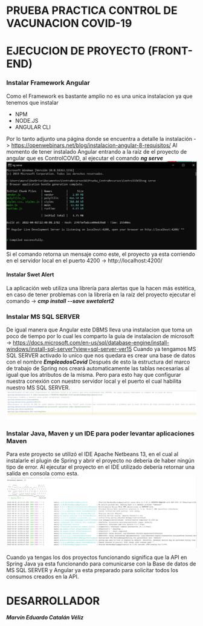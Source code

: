 
PRUEBA PRACTICA CONTROL DE VACUNACION COVID-19
=================
# EJECUCION DE PROYECTO (FRONT-END)
### Instalar Framework Angular
Como el Framework es bastante amplio no es una unica instalacion ya que tenemos que instalar 
- NPM
- NODE.JS
- ANGULAR CLI


Por lo tanto adjunto una página donde se encuentra a detalle la instalación -> https://openwebinars.net/blog/instalacion-angular-8-requisitos/
Al momento de tener instalado Angular entrando a la raíz de el proyecto de angular que es ControlCOVID, al ejecutar el comando ***ng serve***
![Image text](https://github.com/MarvEdCV/Prueba_CentraRecursos/blob/main/Img/successNG.jpg)
Si el comando retorna un mensaje como este, el proyecto ya esta corriendo en el servidor local en el puerto 4200 -> http://localhost:4200/
#### Instalar Swet Alert
La aplicación web utiliza una librería para alertas que la hacen más estética, en caso de tener problemas con la librería en la raíz del proyecto ejecutar el comando -> ***cmp install*** ***--save*** ***swetalert2***

### Instalar MS SQL SERVER
De igual manera que Angular este DBMS lleva una instalacion que toma un poco de tiempo por lo cual les comparto la guia de instalacion de microsoft -> https://docs.microsoft.com/en-us/sql/database-engine/install-windows/install-sql-server?view=sql-server-ver15
Cuando ya tengamos MS SQL SERVER activado lo unico que nos quedara es crear una base de datos con el nombre ***EmpleadosCovid*** Después de esto la estructura del marco de trabajo de Spring nos creará automaticamente las tablas necesarias al igual que los atributos de la misma. Pero para esto hay que configurar nuestra conexión con nuestro servidor local y el puerto el cual habilita nuestro MS SQL SERVER.
![Image text](https://github.com/MarvEdCV/Prueba_CentraRecursos/blob/main/Img/CONFIGDB.jpg)

### Instalar Java, Maven y un IDE para poder levantar aplicaciones Maven 
Para este proyecto se utilizó el IDE Apache Netbeans 13, en el cual al instalarle el plugin de Spring y abrir el proyecto no debería de haber ningún tipo de error. Al ejecutar el proyecto en el IDE utilizado debería retornar una salida en consola como esta.
![Image text](https://github.com/MarvEdCV/Prueba_CentraRecursos/blob/main/Img/successSP.jpg)


Cuando ya tengas los dos proyectos funcionando significa que la API en Spring Java ya esta funcionando para comunicarse con la Base de datos de MS SQL SERVER y Angular ya esta preparado para solicitar todos los consumos creados en la API.
# DESARROLLADOR
***Marvin Eduardo Catalán Véliz*** 
